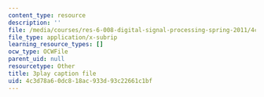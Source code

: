 ```yaml
---
content_type: resource
description: ''
file: /media/courses/res-6-008-digital-signal-processing-spring-2011/4c3d78a60dc818ac933d93c22661c1bf_xRLaQ4My3ms.srt
file_type: application/x-subrip
learning_resource_types: []
ocw_type: OCWFile
parent_uid: null
resourcetype: Other
title: 3play caption file
uid: 4c3d78a6-0dc8-18ac-933d-93c22661c1bf
---
```

